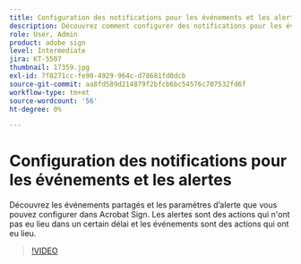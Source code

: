 ```yaml
---
title: Configuration des notifications pour les événements et les alertes
description: Découvrez comment configurer des notifications pour les événements et les alertes
role: User, Admin
product: adobe sign
level: Intermediate
jira: KT-5507
thumbnail: 17359.jpg
exl-id: 7f8271cc-fe90-4929-964c-d78681fd0dcb
source-git-commit: aa8fd589d214879f2bfcb6bc54576c707532fd6f
workflow-type: tm+mt
source-wordcount: '56'
ht-degree: 0%

---
```


# Configuration des notifications pour les événements et les alertes

Découvrez les événements partagés et les paramètres d’alerte que vous pouvez configurer dans Acrobat Sign. Les alertes sont des actions qui n&#39;ont pas eu lieu dans un certain délai et les événements sont des actions qui ont eu lieu.

>[!VIDEO](https://video.tv.adobe.com/v/343589?quality=12&learn=on&hidetitle=true)
